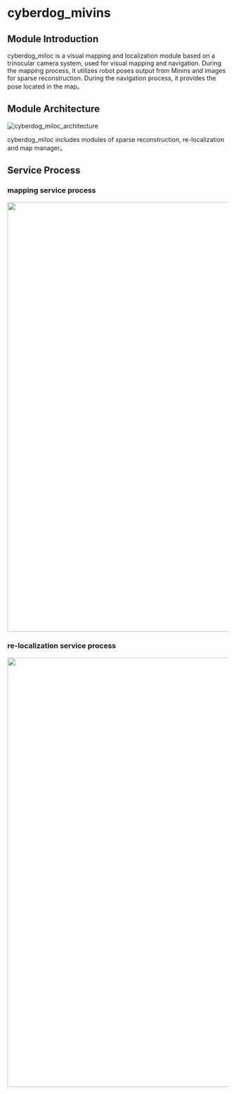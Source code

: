 # cyberdog_mivins

## Module Introduction

cyberdog_miloc is a visual mapping and localization module based on a trinocular camera system, used for visual mapping and navigation. During the mapping process, it utilizes robot poses output from Minins and images for sparse reconstruction. During the navigation process, it provides the pose located in the map。

## Module Architecture

![cyberdog_miloc_architecture](./image/cyberdog_miloc/cyberdog_miloc_architecture.jpg)

cyberdog_miloc includes modules of sparse reconstruction, re-localization and map manager。

## Service Process

### mapping service process
<img src=./image/cyberdog_miloc/miloc_mapping_process.jpg width=558 height=978 />

### re-localization service process

<img src=./image/cyberdog_miloc/miloc_relocalization_process.jpg width=578 height=978 />
